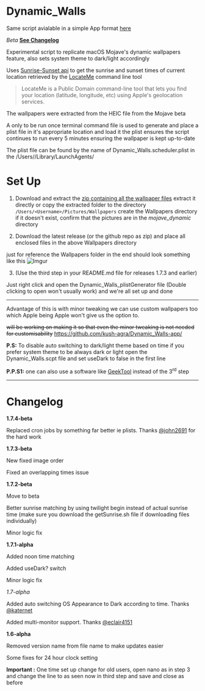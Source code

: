 # Dynamic_Walls

Same script avialable in a simple App format [here](https://github.com/kush-agra/Dynamic_Walls-app/)

*Beta* [**See Changelog**](https://github.com/kush-agra/Dynamic_Walls#changelog)

Experimental script to replicate macOS Mojave's dynamic wallpapers feature, also sets system theme to dark/light accordingly 

Uses [Sunrise-Sunset api](https://sunrise-sunset.org/api) to get the sunrise and sunset times of current location retrieved by the [LocateMe](http://iharder.sourceforge.net/current/macosx/locateme/) command line tool 

>LocateMe is a Public Domain command-line tool that lets you find your location (latitude, longitude, etc) using Apple's geolocation services.

The wallpapers were extracted from the HEIC file from the Mojave beta

A only to be run once terminal command file is used to generate and place a plist file in it's appropriate location and load it the plist ensures the script continues to run every 5 minutes ensuring the wallpaper is kept up-to-date

The plist file can be found by the name of Dynamic_Walls.scheduler.plist in the /Users/<Username>/Library/LaunchAgents/

# Set Up

1. Download and extract the [zip containing all the wallpaper files](https://mega.nz/#!UxxyVKJT!4Kn3ilScP2FALnbR3mG3G6I7gDpm7ZE8lGEGU1hGEG0)
extract it directly or copy the extracted folder to the directory `/Users/<Username>/Pictures/Wallpapers` create the Wallpapers directory if it doesn't exist, confirm that the pictures are in the *mojave_dynamic* directory

2. Download the latest release (or the github repo as zip) and place all enclosed files in the above Wallpapers directory

just for reference the Wallpapers folder in the end should look something like this
![Imgur](https://i.imgur.com/yrp4h7v.jpg)

3. (Use the third step in your README.md file for releases 1.7.3 and earlier)

Just right click and open the Dynamic_Walls_plistGenerator file (Double clicking to open won't usually work) and we're all set up and done
____
Advantage of this is with minor tweaking we can use custom wallpapers too which Apple being Apple won't give us the option to.

~~will be working on making it so that even the minor tweaking is not needed for customisability~~
https://github.com/kush-agra/Dynamic_Walls-app/

**P.S:** To disable auto switching to dark/light theme based on time if you prefer system theme to be always dark or light open the Dynamic_Walls.scpt file and set useDark to false in the first line

**P.P.S1:** one can also use a software like [GeekTool](https://www.tynsoe.org/v2/geektool/) instead of the 3<sup>rd</sup> step
____

# Changelog
**1.7.4-beta**

Replaced cron jobs by something far better ie plists. Thanks [@john2691](https://github.com/john2691) for the hard work

**1.7.3-beta**

New fixed image order

Fixed an overlapping times issue

**1.7.2-beta**

Move to beta

Better sunrise matching by using twilight begin instead of actual sunrise time (make sure you download the getSunrise.sh file if downloading files individually)

Minor logic fix

**1.7.1-alpha**

Added noon time matching

Added useDark? switch

Minor logic fix

*1.7-alpha*

Added auto switching OS Appearance to Dark according to time. Thanks [@katernet](https://github.com/katernet/darkmode)

Added multi-monitor support. Thanks [@eclair4151](https://github.com/eclair4151)


**1.6-alpha**

Removed version name from file name to make updates easier

Some fixes for 24 hour clock setting

**Important :** One time set up change for old users, open nano as in step 3 and change the line to as seen now in third    step and save and close as before
